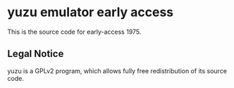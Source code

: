 yuzu emulator early access
=============

This is the source code for early-access 1975.

## Legal Notice

yuzu is a GPLv2 program, which allows fully free redistribution of its source code.